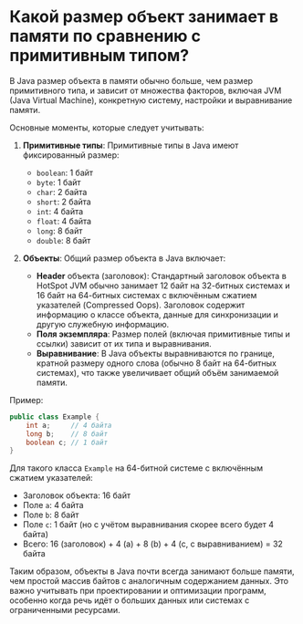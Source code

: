 # Какой размер объект занимает в памяти по сравнению с примитивным типом?

В Java размер объекта в памяти обычно больше, чем размер примитивного типа, и зависит от множества факторов, включая JVM (Java Virtual Machine), конкретную систему, настройки и выравнивание памяти. 

Основные моменты, которые следует учитывать:

1. **Примитивные типы**:
   Примитивные типы в Java имеют фиксированный размер:
   - `boolean`: 1 байт
   - `byte`: 1 байт
   - `char`: 2 байта
   - `short`: 2 байта
   - `int`: 4 байта
   - `float`: 4 байта
   - `long`: 8 байт
   - `double`: 8 байт

2. **Объекты**:
   Общий размер объекта в Java включает:
   - **Header** объекта (заголовок): Стандартный заголовок объекта в HotSpot JVM обычно занимает 12 байт на 32-битных системах и 16 байт на 64-битных системах с включённым сжатием указателей (Compressed Oops). Заголовок содержит информацию о классе объекта, данные для синхронизации и другую служебную информацию.
   - **Поля экземпляра**: Размер полей (включая примитивные типы и ссылки) зависит от их типа и выравнивания.
   - **Выравнивание**: В Java объекты выравниваются по границе, кратной размеру одного слова (обычно 8 байт на 64-битных системах), что также увеличивает общий объём занимаемой памяти.

Пример:
```java
public class Example {
    int a;     // 4 байта
    long b;    // 8 байт
    boolean c; // 1 байт
}
```
Для такого класса `Example` на 64-битной системе с включённым сжатием указателей:
- Заголовок объекта: 16 байт
- Поле `a`: 4 байта
- Поле `b`: 8 байт
- Поле `c`: 1 байт (но с учётом выравнивания скорее всего будет 4 байта)
- Всего: 16 (заголовок) + 4 (a) + 8 (b) + 4 (c, с выравниванием) = 32 байта

Таким образом, объекты в Java почти всегда занимают больше памяти, чем простой массив байтов с аналогичным содержанием данных. Это важно учитывать при проектировании и оптимизации программ, особенно когда речь идёт о больших данных или системах с ограниченными ресурсами.